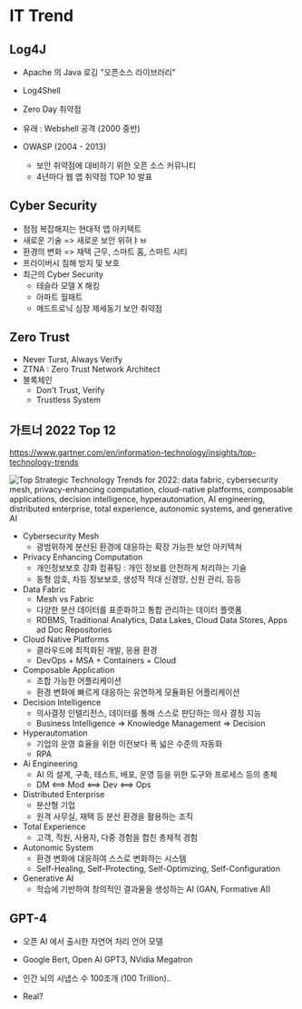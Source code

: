 # IT Trend 

## Log4J

- Apache 의 Java 로깅 "오픈소스 라이브러리"
- Log4Shell
- Zero Day 취약점 

- 유래 : Webshell 공격 (2000 중반)

- OWASP (2004 - 2013)
  - 보안 취약점에 대비하기 위한 오픈 소스 커뮤니티 
  - 4년마다 웹 앱 취약점 TOP 10 발표 

## Cyber Security 

- 점점 복잡해지는 현대적 앱 아키텍트
- 새로운 기술 => 새로운 보안 위혀ㅑㅂ
- 환경의 변화 => 재택 근무, 스마트 홈, 스마트 시티
- 프라이버시 침해 방지 및 보호 
- 최근의 Cyber Security 
  - 테슬라 모델 X 해킹
  - 아파트 월패트
  - 메드트로닉 심장 제세동기 보안 취약점

## Zero Trust

- Never Turst, Always Verify 
- ZTNA : Zero Trust Network Architect
- 블록체인
  - Don't Trust, Verify 
  - Trustless System 

## 가트너 2022 Top 12

https://www.gartner.com/en/information-technology/insights/top-technology-trends

![Top Strategic Technology Trends for 2022: data fabric, cybersecurity mesh, privacy-enhancing computation, cloud-native platforms, composable applications, decision intelligence, hyperautomation, AI engineering, distributed enterprise, total experience, autonomic systems, and generative AI](https://emtemp.gcom.cloud/ngw/globalassets/en/publications/images/infographics/2022-top-technology-trends.png)

- Cybersecurity Mesh 
  - 광범위하게 분산된 환경에 대응하는 확장 가능한 보안 아키텍쳐 
- Privacy Enhancing Computation 
  - 개인정보보호 강화 컴퓨팅 : 개인 정보를 안전하게 처리하는 기술 
  - 동형 암호, 차등 정보보호, 생성적 적대 신경망, 신원 관리, 등등
- Data Fabric
  - Mesh vs Fabric
  - 다양한 분산 데이터를 표준화하고 통합 관리하는 데이터 플랫폼 
  - RDBMS, Traditional Analytics, Data Lakes, Cloud Data Stores, Apps ad Doc Repositories
- Cloud Native Platforms
  - 클라우드에 최적화된 개발, 응용 환경
  - DevOps + MSA + Containers + Cloud
- Composable Application 
  - 조합 가능한 어플리케이션
  - 환경 변화에 빠르게 대응하는 유연하게 모듈화된 어플리케이션 
- Decision Intelligence
  - 의사결정 인텔리전스, 데이터를 통해 스스로 판단하는 의사 결정 지능
  - Business Intelligence => Knowledge Management => Decision 
- Hyperautomation
  - 기업의 운영 효율을 위한 이전보다 폭 넓은 수준의 자동화 
  - RPA
- Ai Engineering
  - AI 의 설계, 구축, 테스트, 배포, 운영 등을 위한 도구와 프로세스 등의 총체 
  - DM <==> Mod <==> Dev <==> Ops
- Distributed Enterprise
  - 분산형 기업
  - 원격 사무실, 재택 등 분산 환경을 활용하는 조직
- Total Experience
  - 고객, 직원, 사용자, 다중 경험을 합친 총체적 경험
- Autonomic System
  - 환경 변화에 대응하여 스스로 변화하는 시스템
  - Self-Healing, Self-Protecting, Self-Optimizing, Self-Configuration
- Generative AI
  - 학습에 기반하여 창의적인 결과물을 생성하는 AI (GAN, Formative AI)

## GPT-4

- 오픈 AI 에서 출시한 자연어 처리 언어 모델 

- Google Bert, Open AI GPT3, NVidia Megatron

- 인간 뇌의 시냅스 수 100조개 (100 Trillion).. 

- Real?

  